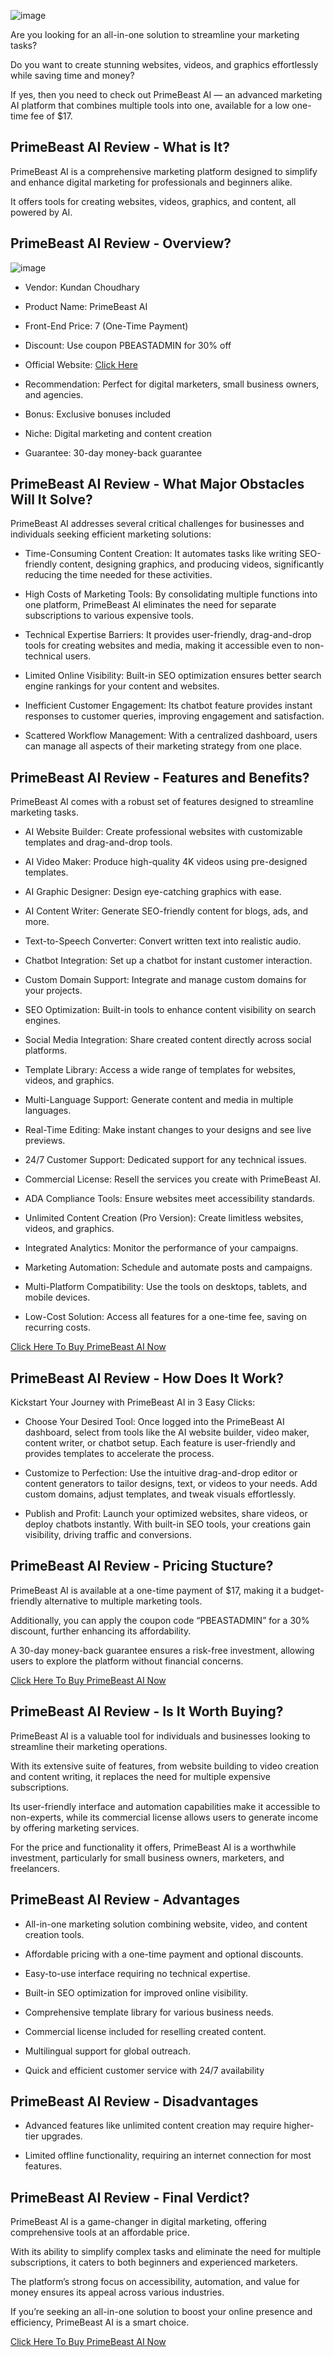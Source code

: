 
![image](https://github.com/user-attachments/assets/aa692a4c-c09d-4f1e-a043-66755f390528)


Are you looking for an all-in-one solution to streamline your marketing tasks?

Do you want to create stunning websites, videos, and graphics effortlessly while saving time and money?

If yes, then you need to check out PrimeBeast AI — an advanced marketing AI platform that combines multiple tools into one, available for a low one-time fee of $17.

## PrimeBeast AI Review - What is It?

PrimeBeast AI is a comprehensive marketing platform designed to simplify and enhance digital marketing for professionals and beginners alike.

It offers tools for creating websites, videos, graphics, and content, all powered by AI.

## PrimeBeast AI Review - Overview?
![image](https://github.com/user-attachments/assets/f7ec7f6e-e861-4504-9f88-8b154a7892ca)

* Vendor: Kundan Choudhary

* Product Name: PrimeBeast AI

* Front-End Price: 7 (One-Time Payment)

* Discount: Use coupon PBEASTADMIN for 30% off

* Official Website: [Click Here](https://bit.ly/4fZG0rE)

* Recommendation: Perfect for digital marketers, small business owners, and agencies.

* Bonus: Exclusive bonuses included

* Niche: Digital marketing and content creation

* Guarantee: 30-day money-back guarantee

## PrimeBeast AI Review - What Major Obstacles Will It Solve?

PrimeBeast AI addresses several critical challenges for businesses and individuals seeking efficient marketing solutions:

* Time-Consuming Content Creation: It automates tasks like writing SEO-friendly content, designing graphics, and producing videos, significantly reducing the time needed for these activities.

* High Costs of Marketing Tools: By consolidating multiple functions into one platform, PrimeBeast AI eliminates the need for separate subscriptions to various expensive tools.

* Technical Expertise Barriers: It provides user-friendly, drag-and-drop tools for creating websites and media, making it accessible even to non-technical users.

* Limited Online Visibility: Built-in SEO optimization ensures better search engine rankings for your content and websites.

* Inefficient Customer Engagement: Its chatbot feature provides instant responses to customer queries, improving engagement and satisfaction.

* Scattered Workflow Management: With a centralized dashboard, users can manage all aspects of their marketing strategy from one place.

## PrimeBeast AI Review - Features and Benefits?

PrimeBeast AI comes with a robust set of features designed to streamline marketing tasks.

* AI Website Builder: Create professional websites with customizable templates and drag-and-drop tools.

* AI Video Maker: Produce high-quality 4K videos using pre-designed templates.

* AI Graphic Designer: Design eye-catching graphics with ease.

* AI Content Writer: Generate SEO-friendly content for blogs, ads, and more.

* Text-to-Speech Converter: Convert written text into realistic audio.

* Chatbot Integration: Set up a chatbot for instant customer interaction.

* Custom Domain Support: Integrate and manage custom domains for your projects.

* SEO Optimization: Built-in tools to enhance content visibility on search engines.

* Social Media Integration: Share created content directly across social platforms.

* Template Library: Access a wide range of templates for websites, videos, and graphics.

* Multi-Language Support: Generate content and media in multiple languages.

* Real-Time Editing: Make instant changes to your designs and see live previews.

* 24/7 Customer Support: Dedicated support for any technical issues.

* Commercial License: Resell the services you create with PrimeBeast AI.

* ADA Compliance Tools: Ensure websites meet accessibility standards.

* Unlimited Content Creation (Pro Version): Create limitless websites, videos, and graphics.

* Integrated Analytics: Monitor the performance of your campaigns.

* Marketing Automation: Schedule and automate posts and campaigns.

* Multi-Platform Compatibility: Use the tools on desktops, tablets, and mobile devices.

* Low-Cost Solution: Access all features for a one-time fee, saving on recurring costs​.

[Click Here To Buy PrimeBeast AI Now](https://bit.ly/4fZG0rE)

## PrimeBeast AI Review - How Does It Work?
Kickstart Your Journey with PrimeBeast AI in 3 Easy Clicks:

* Choose Your Desired Tool: Once logged into the PrimeBeast AI dashboard, select from tools like the AI website builder, video maker, content writer, or chatbot setup. Each feature is user-friendly and provides templates to accelerate the process.

* Customize to Perfection: Use the intuitive drag-and-drop editor or content generators to tailor designs, text, or videos to your needs. Add custom domains, adjust templates, and tweak visuals effortlessly.

* Publish and Profit: Launch your optimized websites, share videos, or deploy chatbots instantly. With built-in SEO tools, your creations gain visibility, driving traffic and conversions.

## PrimeBeast AI Review - Pricing Stucture?
PrimeBeast AI is available at a one-time payment of $17, making it a budget-friendly alternative to multiple marketing tools.

Additionally, you can apply the coupon code “PBEASTADMIN” for a 30% discount, further enhancing its affordability.

A 30-day money-back guarantee ensures a risk-free investment, allowing users to explore the platform without financial concerns​.

[Click Here To Buy PrimeBeast AI Now](https://bit.ly/4fZG0rE)

## PrimeBeast AI Review - Is It Worth Buying?
PrimeBeast AI is a valuable tool for individuals and businesses looking to streamline their marketing operations.

With its extensive suite of features, from website building to video creation and content writing, it replaces the need for multiple expensive subscriptions.

Its user-friendly interface and automation capabilities make it accessible to non-experts, while its commercial license allows users to generate income by offering marketing services.

For the price and functionality it offers, PrimeBeast AI is a worthwhile investment, particularly for small business owners, marketers, and freelancers​.

## PrimeBeast AI Review - Advantages
* All-in-one marketing solution combining website, video, and content creation tools.

* Affordable pricing with a one-time payment and optional discounts.

* Easy-to-use interface requiring no technical expertise.

* Built-in SEO optimization for improved online visibility.

* Comprehensive template library for various business needs.

* Commercial license included for reselling created content.

* Multilingual support for global outreach.

* Quick and efficient customer service with 24/7 availability

## PrimeBeast AI Review - Disadvantages
* Advanced features like unlimited content creation may require higher-tier upgrades.

* Limited offline functionality, requiring an internet connection for most features.​

## PrimeBeast AI Review - Final Verdict?
PrimeBeast AI is a game-changer in digital marketing, offering comprehensive tools at an affordable price.

With its ability to simplify complex tasks and eliminate the need for multiple subscriptions, it caters to both beginners and experienced marketers.

The platform’s strong focus on accessibility, automation, and value for money ensures its appeal across various industries.

If you’re seeking an all-in-one solution to boost your online presence and efficiency, PrimeBeast AI is a smart choice​.

[Click Here To Buy PrimeBeast AI Now](https://bit.ly/4fZG0rE)
